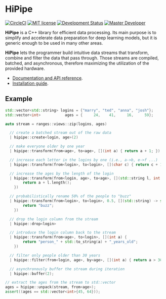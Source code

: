 # HiPipe
[![CircleCI](https://circleci.com/gh/iterait/hipipe/tree/dev.svg?style=shield)](https://circleci.com/gh/iterait/hipipe/tree/dev)
[![MIT license](https://img.shields.io/badge/license-MIT-blue.svg?style=flat)](LICENSE)
[![Development Status](https://img.shields.io/badge/status-Regular-brightgreen.svg?style=flat)]()
[![Master Developer](https://img.shields.io/badge/master-Filip%20Matzner-lightgrey.svg?style=flat)]()


__HiPipe__ is a C++ library for efficient data processing. Its main purpose is to simplify
and accelerate data preparation for deep learning models, but it is generic enough to be used
in many other areas.

__HiPipe__ lets the programmer build intuitive data streams that transform,
combine and filter the data that pass through. Those streams are compiled,
batched, and asynchronous, therefore maximizing the utilization of the provided
hardware.

- [Documentation and API reference](https://hipipe.org/).
- [Installation guide](https://hipipe.org/installation.html).

## Example

```c++
std::vector<std::string> logins = {"marry", "ted", "anna", "josh"};
std::vector<int>           ages = {     24,    41,     16,     59};

auto stream = ranges::views::zip(logins, ages)

  // create a batched stream out of the raw data
  | hipipe::create<login, age>(2)

  // make everyone older by one year
  | hipipe::transform(from<age>, to<age>, [](int a) { return a + 1; })

  // increase each letter in the logins by one (i.e., a->b, e->f ...)
  | hipipe::transform(from<login>, to<login>, [](char c) { return c + 1; }, dim<2>)

  // increase the ages by the length of the login
  | hipipe::transform(from<login, age>, to<age>, [](std::string l, int a) {
        return a + l.length();
    })

  // probabilistically rename 50% of the people to "buzz"
  | hipipe::transform(from<login>, to<login>, 0.5, [](std::string) -> std::string {
        return "buzz";
    })

  // drop the login column from the stream
  | hipipe::drop<login>

  // introduce the login column back to the stream
  | hipipe::transform(from<age>, to<login>, [](int a) {
        return "person_" + std::to_string(a) + "_years_old";
    })

  // filter only people older than 30 years
  | hipipe::filter(from<login, age>, by<age>, [](int a) { return a > 30; })

  // asynchronously buffer the stream during iteration
  | hipipe::buffer(2);

// extract the ages from the stream to std::vector
ages = hipipe::unpack(stream, from<age>);
assert((ages == std::vector<int>{45, 64}));
```
